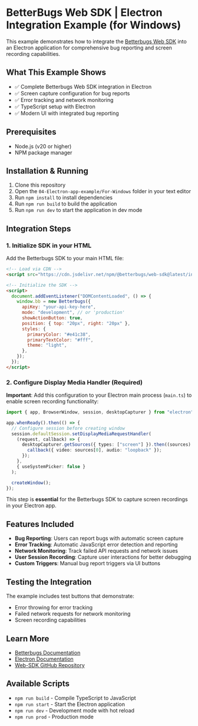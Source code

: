 # BetterBugs Web SDK | Electron Integration Example (for Windows)

This example demonstrates how to integrate the [Betterbugs Web SDK](https://github.com/BetterBugs-Team/web-sdk) into an Electron application for comprehensive bug reporting and screen recording capabilities.

## What This Example Shows

- ✅ Complete Betterbugs Web SDK integration in Electron
- ✅ Screen capture configuration for bug reports
- ✅ Error tracking and network monitoring
- ✅ TypeScript setup with Electron
- ✅ Modern UI with integrated bug reporting

## Prerequisites

- Node.js (v20 or higher)
- NPM package manager

## Installation & Running

1. Clone this repository
2. Open the `04-Electron-app-example/For-Windows` folder in your text editor
3. Run `npm install` to install dependencies
4. Run `npm run build` to build the application
5. Run `npm run dev` to start the application in dev mode

## Integration Steps

### 1. Initialize SDK in your HTML

Add the Betterbugs SDK to your main HTML file:

```html
<!-- Load via CDN -->
<script src="https://cdn.jsdelivr.net/npm/@betterbugs/web-sdk@latest/index.js"></script>

<!-- Initialize the SDK -->
<script>
  document.addEventListener("DOMContentLoaded", () => {
    window.bb = new Betterbugs({
      apiKey: "your-api-key-here",
      mode: "development", // or 'production'
      showActionButton: true,
      position: { top: "20px", right: "20px" },
      styles: {
        primaryColor: "#e41c38",
        primaryTextColor: "#fff",
        theme: "light",
      },
    });
  });
</script>
```

### 2. Configure Display Media Handler (Required)

**Important**: Add this configuration to your Electron main process (`main.ts`) to enable screen recording functionality:

```typescript
import { app, BrowserWindow, session, desktopCapturer } from "electron";

app.whenReady().then(() => {
  // Configure session before creating window
  session.defaultSession.setDisplayMediaRequestHandler(
    (request, callback) => {
      desktopCapturer.getSources({ types: ["screen"] }).then((sources) => {
        callback({ video: sources[0], audio: "loopback" });
      });
    },
    { useSystemPicker: false }
  );

  createWindow();
});
```

This step is **essential** for the Betterbugs SDK to capture screen recordings in your Electron app.

## Features Included

- **Bug Reporting**: Users can report bugs with automatic screen capture
- **Error Tracking**: Automatic JavaScript error detection and reporting
- **Network Monitoring**: Track failed API requests and network issues
- **User Session Recording**: Capture user interactions for better debugging
- **Custom Triggers**: Manual bug report triggers via UI buttons

## Testing the Integration

The example includes test buttons that demonstrate:

- Error throwing for error tracking
- Failed network requests for network monitoring
- Screen recording capabilities

## Learn More

- [Betterbugs Documentation](https://docs.betterbugs.io)
- [Electron Documentation](https://electronjs.org/docs)
- [Web-SDK GitHub Repository](https://github.com/BetterBugs-Team/web-sdk)

## Available Scripts

- `npm run build` - Compile TypeScript to JavaScript
- `npm run start` - Start the Electron application
- `npm run dev` - Development mode with hot reload
- `npm run prod` - Production mode
